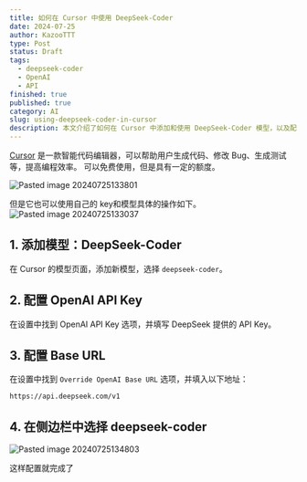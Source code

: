 ```yaml
---
title: 如何在 Cursor 中使用 DeepSeek-Coder
date: 2024-07-25
author: KazooTTT
type: Post
status: Draft
tags:
  - deepseek-coder
  - OpenAI
  - API
finished: true
published: true
category: AI
slug: using-deepseek-coder-in-cursor
description: 本文介绍了如何在 Cursor 中添加和使用 DeepSeek-Coder 模型，以及配置相关的 OpenAI API Key 和 Base URL。
---
```


[Cursor](https://www.cursor.com/) 是一款智能代码编辑器，可以帮助用户生成代码、修改 Bug、生成测试等，提高编程效率。
可以免费使用，但是具有一定的额度。

![Pasted image 20240725133801](https://pictures.kazoottt.top/2024/07/20240725-Pasted%20image%2020240725133801.png)

但是它也可以使用自己的 key和模型具体的操作如下。
![Pasted image 20240725133037](https://pictures.kazoottt.top/2024/07/20240725-Pasted%20image%2020240725133037.png)

## 1. 添加模型：DeepSeek-Coder

在 Cursor 的模型页面，添加新模型，选择 `deepseek-coder`。

## 2. 配置 OpenAI API Key

在设置中找到 OpenAI API Key 选项，并填写 DeepSeek 提供的 API Key。

## 3. 配置 Base URL

在设置中找到 `Override OpenAI Base URL` 选项，并填入以下地址：

```
https://api.deepseek.com/v1
```

## 4. 在侧边栏中选择 deepseek-coder

![Pasted image 20240725134803](https://pictures.kazoottt.top/2024/07/20240725-Pasted%20image%2020240725134803.png)

这样配置就完成了
